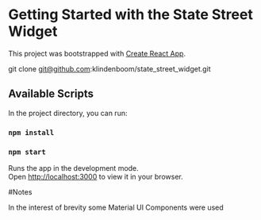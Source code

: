 # Getting Started with the State Street Widget

This project was bootstrapped with [Create React App](https://github.com/facebook/create-react-app).

git clone git@github.com:klindenboom/state_street_widget.git

## Available Scripts

In the project directory, you can run:

### `npm install`
### `npm start`

Runs the app in the development mode.\
Open [http://localhost:3000](http://localhost:3000) to view it in your browser.

#Notes

In the interest of brevity some Material UI Components were used